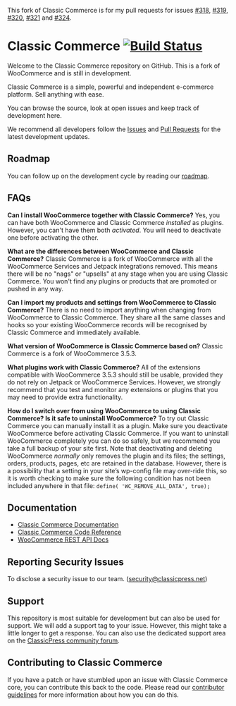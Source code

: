 This fork of Classic Commerce is for my pull requests for issues [#318](https://github.com/ClassicPress-plugins/classic-commerce/issues/318), [#319](https://github.com/ClassicPress-plugins/classic-commerce/issues/319), [#320](https://github.com/ClassicPress-plugins/classic-commerce/issues/320), [#321](https://github.com/ClassicPress-plugins/classic-commerce/issues/321) and [#324](https://github.com/ClassicPress-plugins/classic-commerce/issues/324).

# Classic Commerce [![Build Status](https://travis-ci.com/ClassicPress-plugins/classic-commerce.svg?branch=master)](https://travis-ci.com/ClassicPress-plugins/classic-commerce)

Welcome to the Classic Commerce repository on GitHub. This is a fork of WooCommerce and is still in development.

Classic Commerce is a simple, powerful and independent e-commerce platform. Sell anything with ease.

You can browse the source, look at open issues and keep track of development here.

We recommend all developers follow the [Issues](https://github.com/ClassicPress-plugins/classic-commerce/issues) and [Pull Requests](https://github.com/ClassicPress-plugins/classic-commerce/pulls) for the latest development updates.

## Roadmap
You can follow up on the development cycle by reading our [roadmap](https://github.com/ClassicPress-plugins/classic-commerce/wiki/Plugin-Roadmap).

## FAQs
**Can I install WooCommerce together with Classic Commerce?**
Yes, you can have both WooCommerce and Classic Commerce *installed* as plugins. However, you can't have them both *activated*. You will need to deactivate one before activating the other.

**What are the differences between WooCommerce and Classic Commerce?**
Classic Commerce is a fork of WooCommerce with all the WooCommerce Services and Jetpack integrations removed. This means there will be no "nags" or "upsells" at any stage when you are using Classic Commerce. You won't find any plugins or products that are promoted or pushed in any way.

**Can I import my products and settings from WooCommerce to Classic Commerce?**
There is no need to import anything when changing from WooCommerce to Classic Commerce. They share all the same classes and hooks so your existing WooCommerce records will be recognised by Classic Commerce and immediately available.

**What version of WooCommerce is Classic Commerce based on?**
Classic Commerce is a fork of WooCommerce 3.5.3.

**What plugins work with Classic Commerce?**
All of the extensions compatible with WooCommerce 3.5.3 should still be usable, provided they do not rely on Jetpack or WooCommerce Services. However, we strongly recommend that you test and monitor any extensions or plugins that you may need to provide extra functionality.

**How do I switch over from using WooCommerce to using Classic Commerce? Is it safe to uninstall WooCommerce?**
To try out Classic Commerce you can manually install it as a plugin. Make sure you deactivate WooCommerce before activating Classic Commerce. If you want to uninstall WooCommerce completely you can do so safely, but we recommend you take a full backup of your site first. Note that deactivating and deleting WooCommerce *normally* only removes the plugin and its files; the settings, orders, products, pages, etc are retained in the database. However, there is a possibility that a setting in your site’s wp-config file may over-ride this, so it is worth checking to make sure the following condition has not been included anywhere in that file: `define( 'WC_REMOVE_ALL_DATA', true);`

## Documentation
* [Classic Commerce Documentation](https://classiccommerce.cc/docs/)
* [Classic Commerce Code Reference](https://classiccommerce.cc/docs/)
* [WooCommerce REST API Docs](https://woocommerce.github.io/woocommerce-rest-api-docs/)

## Reporting Security Issues
To disclose a security issue to our team. (security@classicpress.net)

## Support
This repository is most suitable for development but can also be used for support. We will add a support tag to your issue. However, this might take a little longer to get a response. You can also use the dedicated support area on the [ClassicPress community forum](https://forums.classicpress.net/tags/classic-commerce/).

## Contributing to Classic Commerce
If you have a patch or have stumbled upon an issue with Classic Commerce core, you can contribute this back to the code. Please read our [contributor guidelines](https://github.com/ClassicPress-plugins/classic-commerce/blob/master/.github/CONTRIBUTING.md) for more information about how you can do this.

